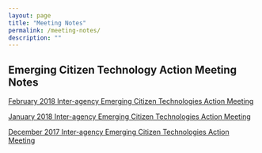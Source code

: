 ```yaml
---
layout: page
title: "Meeting Notes"
permalink: /meeting-notes/
description: ""
---
```


## Emerging Citizen Technology Action Meeting Notes

[February 2018 Inter-agency Emerging Citizen Technologies Action Meeting](/2018-02-Meeting/)

[January 2018 Inter-agency Emerging Citizen Technologies Action Meeting](/2018-01-Meeting/)

[December 2017 Inter-agency Emerging Citizen Technologies Action Meeting](/2017-12-Meeting/)
